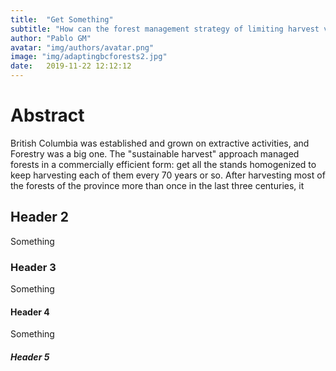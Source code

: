 ```yaml
---
title:  "Get Something"
subtitle: "How can the forest management strategy of limiting harvest volume adapt to face the perfect storm of game changing phenomena, climate change and information digitization?"
author: "Pablo GM"
avatar: "img/authors/avatar.png"
image: "img/adaptingbcforests2.jpg"
date:   2019-11-22 12:12:12
---
```


# Abstract
British Columbia was established and grown on extractive activities, and Forestry was a big one. The "sustainable harvest" approach managed forests in a commercially efficient form: get all the stands homogenized to keep harvesting each of them every 70 years or so. After harvesting most of the forests of the province more than once in the last three centuries, it

## Header 2
Something

### Header 3 

Something

#### Header 4

Something

##### Header 5

